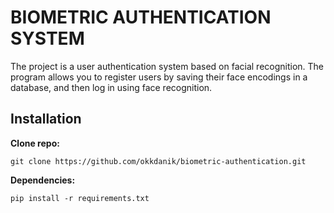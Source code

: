 # BIOMETRIC AUTHENTICATION SYSTEM

The project is a user authentication system based on facial recognition. The program allows you to register users by saving their face encodings in a database, and then log in using face recognition.

## Installation

**Clone repo:**
   
```
git clone https://github.com/okkdanik/biometric-authentication.git
```
**Dependencies:**
   
```
pip install -r requirements.txt
```